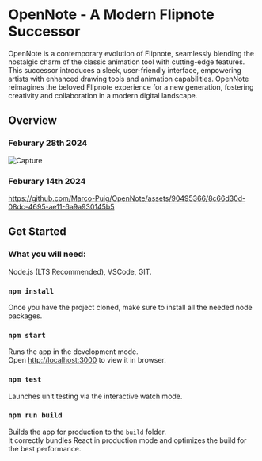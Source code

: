 # OpenNote - A Modern Flipnote Successor

OpenNote is a contemporary evolution of Flipnote, seamlessly blending the nostalgic charm of the classic animation tool with cutting-edge features. This successor introduces a sleek, user-friendly interface, empowering artists with enhanced drawing tools and animation capabilities. OpenNote reimagines the beloved Flipnote experience for a new generation, fostering creativity and collaboration in a modern digital landscape.

## Overview

### Feburary 28th 2024

![Capture](https://github.com/Marco-Puig/OpenNote/assets/90495366/bc388832-f1e7-4da7-8b94-5f347277e155)

### Feburary 14th 2024

https://github.com/Marco-Puig/OpenNote/assets/90495366/8c66d30d-08dc-4695-ae11-6a9a930145b5

## Get Started

### What you will need:

Node.js (LTS Recommended), VSCode, GIT.

### `npm install`

Once you have the project cloned, make sure to install all the needed node packages.

### `npm start`

Runs the app in the development mode.\
Open [http://localhost:3000](http://localhost:3000) to view it in browser.

### `npm test`

Launches unit testing via the interactive watch mode.

### `npm run build`

Builds the app for production to the `build` folder.\
It correctly bundles React in production mode and optimizes the build for the best performance.
